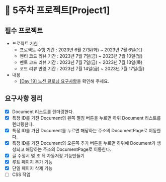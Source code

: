 # 📌 5주차 프로젝트[Project1]

## 필수 프로젝트

- 프로젝트 기한
  - 프로젝트 수행 기간 : 2023년 6월 27일(화) ~ 2023년 7월 6일(목)
  - 멘티 코드 리뷰 기간 : 2023년 7월 7일(금) ~ 2023년 7월 10일(월)
  - 멘토 코드 리뷰 기간 : 2023년 7월 7일(금) ~ 2023년 7월 13일(목)
  - 코드 리뷰 반영 기간 : 2023년 7월 14일(금) ~ 2023년 7월 17일(월)
- 내용
  - [[Day 19] 노션 클로닝 요구사항](https://school.programmers.co.kr/app/courses/17516/curriculum/lessons/196456#part-46365)을 확인해 주세요.

## 요구사항 정리

- [x] Document 리스트를 렌더링한다.
- [x] 특정 ID를 가진 Document의 왼쪽 펼침 버튼을 누르면 하위 Document 리스트를 렌더링한다.
- [x] 특정 ID를 가진 Document를 누르면 해당하는 주소의 DocumentPage로 이동한다.
- [x] 특정 ID를 가진 Document의 오른쪽 추가 버튼을 누르면 하위에 Document가 생성되고 해당하는 주소의 DocumentPage로 이동한다.
- [x] 글 수정시 몇 초 뒤 자동저장 기능만들기
- [x] 루트 페이지 추가 기능
- [x] 단일 페이지 삭제 기능
- [ ] CSS 작업
